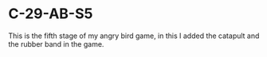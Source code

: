# C-29-AB-S5
This is the fifth stage of my angry bird game, in this I added the catapult and the rubber band in the game.
